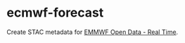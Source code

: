 # ecmwf-forecast

Create STAC metadata for [EMMWF Open Data - Real Time](https://confluence.ecmwf.int/display/UDOC/ECMWF+Open+Data+-+Real+Time).
